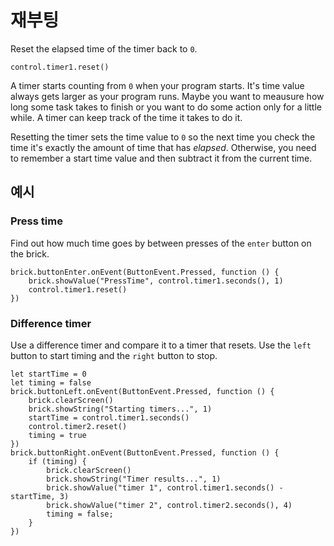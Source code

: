 # 재부팅

Reset the elapsed time of the timer back to `0`.

```sig
control.timer1.reset()
```

A timer starts counting from `0` when your program starts. It's time value always gets larger as your program runs. Maybe you want to meausure how long some task takes to finish or you want to do some action only for a little while. A timer can keep track of the time it takes to do it.

Resetting the timer sets the time value to `0` so the next time you check the time it's exactly the amount of time that has *elapsed*. Otherwise, you need to remember a start time value and then subtract it from the current time.

## 예시

### Press time

Find out how much time goes by between presses of the `enter` button on the brick.

```blocks
brick.buttonEnter.onEvent(ButtonEvent.Pressed, function () {
    brick.showValue("PressTime", control.timer1.seconds(), 1)
    control.timer1.reset()
})
```

### Difference timer

Use a difference timer and compare it to a timer that resets. Use the `left` button to start timing and the `right` button to stop.

```blocks
let startTime = 0
let timing = false
brick.buttonLeft.onEvent(ButtonEvent.Pressed, function () {
    brick.clearScreen()
    brick.showString("Starting timers...", 1)
    startTime = control.timer1.seconds()
    control.timer2.reset()
    timing = true
})
brick.buttonRight.onEvent(ButtonEvent.Pressed, function () {
    if (timing) {
        brick.clearScreen()
        brick.showString("Timer results...", 1)
        brick.showValue("timer 1", control.timer1.seconds() - startTime, 3)
        brick.showValue("timer 2", control.timer2.seconds(), 4)
        timing = false;
    }
})
```